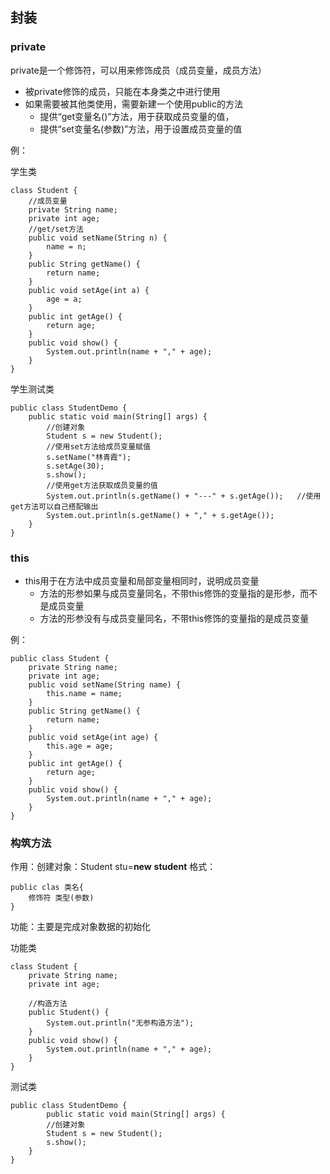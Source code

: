 ## 封装

### private

private是一个修饰符，可以用来修饰成员（成员变量，成员方法）

* 被private修饰的成员，只能在本身类之中进行使用
* 如果需要被其他类使用，需要新建一个使用public的方法
    * 提供“get变量名()”方法，用于获取成员变量的值，
    * 提供“set变量名(参数)”方法，用于设置成员变量的值

例：

学生类

    class Student {
        //成员变量
        private String name;
        private int age;
        //get/set方法
        public void setName(String n) {
            name = n;
        }
        public String getName() {
            return name;
        }
        public void setAge(int a) {
            age = a;
        }
        public int getAge() {
            return age;
        }
        public void show() {
            System.out.println(name + "," + age);
        }
    }
    
学生测试类
    
    public class StudentDemo {
        public static void main(String[] args) {
            //创建对象
            Student s = new Student();
            //使用set方法给成员变量赋值
            s.setName("林青霞");
            s.setAge(30);
            s.show();
            //使用get方法获取成员变量的值
            System.out.println(s.getName() + "---" + s.getAge());   //使用get方法可以自己搭配输出
            System.out.println(s.getName() + "," + s.getAge());   
        }
    }

### this

* this用于在方法中成员变量和局部变量相同时，说明成员变量
  * 方法的形参如果与成员变量同名，不带this修饰的变量指的是形参，而不是成员变量
  * 方法的形参没有与成员变量同名，不带this修饰的变量指的是成员变量

例：

    public class Student {
        private String name;
        private int age;
        public void setName(String name) {
            this.name = name;
        }
        public String getName() {
            return name;
        }
        public void setAge(int age) {
            this.age = age;
        }
        public int getAge() {
            return age;
        }
        public void show() {
            System.out.println(name + "," + age);
        }
    }
   
### 构筑方法

作用：创建对象：Student stu=**new** **student**
格式：

    public clas 类名{
        修饰符 类型(参数)
    }

功能：主要是完成对象数据的初始化

功能类

    class Student {
        private String name;
        private int age;

        //构造方法
        public Student() {
            System.out.println("无参构造方法");
        }
        public void show() {
            System.out.println(name + "," + age);
        }
    }
测试类

    public class StudentDemo {
            public static void main(String[] args) {
            //创建对象
            Student s = new Student();
            s.show();
        }
    }